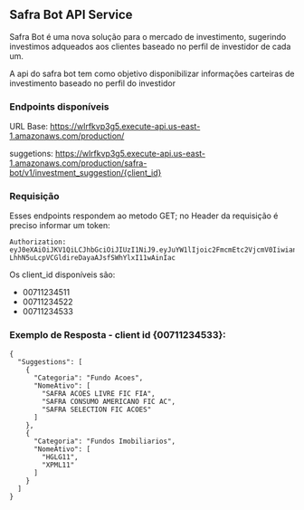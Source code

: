 ## Safra Bot API Service
Safra Bot é uma nova solução para o mercado de investimento, sugerindo investimos adqueados aos clientes baseado no perfil de investidor de cada um.

A api do safra bot tem como objetivo disponibilizar informações carteiras de investimento baseado no perfil do investidor

### Endpoints disponíveis 
URL Base: https://wlrfkvp3g5.execute-api.us-east-1.amazonaws.com/production/

suggetions:
https://wlrfkvp3g5.execute-api.us-east-1.amazonaws.com/production/safra-bot/v1/investment_suggestion/{client_id}

### Requisição

Esses endpoints respondem ao metodo GET;
no Header da requisição é preciso informar um token:
```
Authorization: eyJ0eXAiOiJKV1QiLCJhbGciOiJIUzI1NiJ9.eyJuYW1lIjoic2FmcmEtc2VjcmV0IiwianRpIjoiMTcwNjBkMzktZTc3Yi00Y2YxLTgxYWUtNGY4MmM0ODg3NjMxIiwiaWF0IjoxNTk5ODgyNDI2LCJleHAiOjE1OTk4ODYwMjZ9.f-LhhN5uLcpVCGldireDayaAJsfSWhYlxI11wAinIac
```
Os client_id disponíveis são:
- 00711234511
- 00711234522
- 00711234533

### Exemplo de Resposta - client id {00711234533}:
```
{
  "Suggestions": [
    {
      "Categoria": "Fundo Acoes",
      "NomeAtivo": [
        "SAFRA ACOES LIVRE FIC FIA",
        "SAFRA CONSUMO AMERICANO FIC AC",
        "SAFRA SELECTION FIC ACOES"
      ]
    },
    {
      "Categoria": "Fundos Imobiliarios",
      "NomeAtivo": [
        "HGLG11",
        "XPML11"
      ]
    }
  ]
}

```